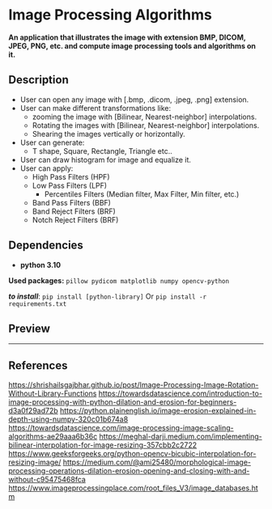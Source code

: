 # Image Processing Algorithms

**An application that illustrates the image with extension BMP, DICOM, JPEG, PNG, etc. and compute image processing tools and algorithms on it.**

## Description

- User can open any image with [.bmp, .dicom, .jpeg, .png] extension.
- User can make different transformations like:
  - zooming the image with [Bilinear, Nearest-neighbor] interpolations.
  - Rotating the images with [Bilinear, Nearest-neighbor] interpolations.
  - Shearing the images vertically or horizontally.
- User can generate:
  - T shape, Square, Rectangle, Triangle etc..
- User can draw histogram for image and equalize it.
- User can apply:
  - High Pass Filters (HPF)
  - Low Pass Filters (LPF)
    - Percentiles Filters (Median filter, Max Filter, Min filter, etc.)
  - Band Pass Filters (BBF)
  - Band Reject Filters (BRF)
  - Notch Reject Filters (BRF)

## Dependencies

- **python 3.10**

**Used packages:** `pillow pydicom matplotlib numpy opencv-python`

***to install***: `pip install [python-library]` Or `pip install -r requirements.txt`

## Preview

---

## References

<https://shrishailsgajbhar.github.io/post/Image-Processing-Image-Rotation-Without-Library-Functions>
<https://towardsdatascience.com/introduction-to-image-processing-with-python-dilation-and-erosion-for-beginners-d3a0f29ad72b>
<https://python.plainenglish.io/image-erosion-explained-in-depth-using-numpy-320c01b674a8>
<https://towardsdatascience.com/image-processing-image-scaling-algorithms-ae29aaa6b36c>
<https://meghal-darji.medium.com/implementing-bilinear-interpolation-for-image-resizing-357cbb2c2722>
<https://www.geeksforgeeks.org/python-opencv-bicubic-interpolation-for-resizing-image/>
<https://medium.com/@ami25480/morphological-image-processing-operations-dilation-erosion-opening-and-closing-with-and-without-c95475468fca>
<https://www.imageprocessingplace.com/root_files_V3/image_databases.htm>
